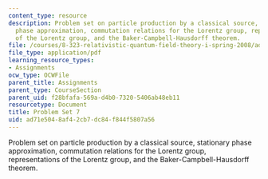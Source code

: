 ```yaml
---
content_type: resource
description: Problem set on particle production by a classical source, stationary
  phase approximation, commutation relations for the Lorentz group, representations
  of the Lorentz group, and the Baker-Campbell-Hausdorff theorem.
file: /courses/8-323-relativistic-quantum-field-theory-i-spring-2008/ad71e5048af42cb7dc84f844f5807a56_ft1ps07_08_1.pdf
file_type: application/pdf
learning_resource_types:
- Assignments
ocw_type: OCWFile
parent_title: Assignments
parent_type: CourseSection
parent_uid: f28bfafa-569a-d4b0-7320-5406ab48eb11
resourcetype: Document
title: Problem Set 7
uid: ad71e504-8af4-2cb7-dc84-f844f5807a56
---
```

Problem set on particle production by a classical source, stationary phase approximation, commutation relations for the Lorentz group, representations of the Lorentz group, and the Baker-Campbell-Hausdorff theorem.

